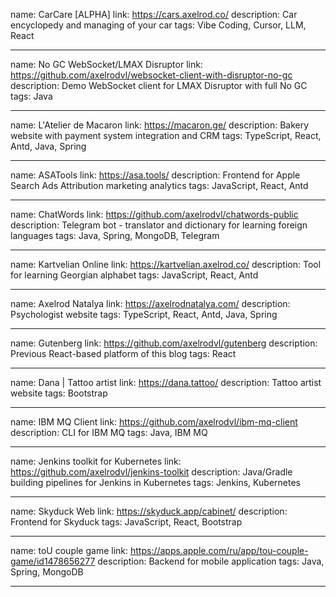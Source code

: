 name: CarCare [ALPHA]
link: https://cars.axelrod.co/
description: Car encyclopedy and managing of your car
tags: Vibe Coding, Cursor, LLM, React

---

name: No GC WebSocket/LMAX Disruptor
link: https://github.com/axelrodvl/websocket-client-with-disruptor-no-gc
description: Demo WebSocket client for LMAX Disruptor with full No GC
tags: Java

---

name: L'Atelier de Macaron
link: https://macaron.ge/
description: Bakery website with payment system integration and CRM
tags: TypeScript, React, Antd, Java, Spring

---

name: ASATools
link: https://asa.tools/
description: Frontend for Apple Search Ads Attribution marketing analytics
tags: JavaScript, React, Antd

---

name: ChatWords
link: https://github.com/axelrodvl/chatwords-public
description: Telegram bot - translator and dictionary for learning foreign languages
tags: Java, Spring, MongoDB, Telegram

---

name: Kartvelian Online
link: https://kartvelian.axelrod.co/
description: Tool for learning Georgian alphabet
tags: JavaScript, React, Antd

---

name: Axelrod Natalya
link: https://axelrodnatalya.com/
description: Psychologist website
tags: TypeScript, React, Antd, Java, Spring

---

name: Gutenberg
link: https://github.com/axelrodvl/gutenberg
description: Previous React-based platform of this blog
tags: React

---

name: Dana | Tattoo artist
link: https://dana.tattoo/
description: Tattoo artist website
tags: Bootstrap

---

name: IBM MQ Client
link: https://github.com/axelrodvl/ibm-mq-client
description: CLI for IBM MQ
tags: Java, IBM MQ

---

name: Jenkins toolkit for Kubernetes
link: https://github.com/axelrodvl/jenkins-toolkit
description: Java/Gradle building pipelines for Jenkins in Kubernetes
tags: Jenkins, Kubernetes

---

name: Skyduck Web
link: https://skyduck.app/cabinet/
description: Frontend for Skyduck
tags: JavaScript, React, Bootstrap

---

name: toU couple game
link: https://apps.apple.com/ru/app/tou-couple-game/id1478656277
description: Backend for mobile application
tags: Java, Spring, MongoDB

---